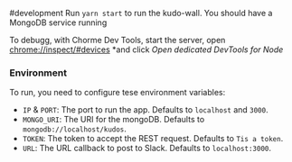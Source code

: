#development
Run `yarn start` to run the kudo-wall.
You should have a MongoDB service running

To debugg, with Chorme Dev Tools, start the server, open [chrome://inspect/#devices](chrome://inspect/#devices) *and click *Open dedicated DevTools for Node*

### Environment
To run, you need to configure tese environment variables:
* `IP` & `PORT`: The port to run the app. Defaults to `localhost` and `3000`.
* `MONGO_URI`: The URI for the mongoDB. Defaults to `mongodb://localhost/kudos`.
* `TOKEN`: The token to accept the REST request. Defaults to `Tis a token`.
* `URL`: The URL callback to post to Slack. Defaults to `localhost:3000`.

